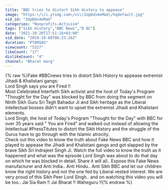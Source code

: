 ```yaml
---
title: "BBC tries to distort Sikh History to appease"
image: "https:\/\/i.ytimg.com\/vi\/1UpDdv4eMaU\/hqdefault.jpg"
vid_id: "1UpDdv4eMaU"
categories: "Nonprofits-Activism"
tags: ["Sikh History","BBC News","B BC"]
date: "2021-10-20T17:51:16+03:00"
vid_date: "2019-10-08T06:25:26Z"
duration: "PT8M18S"
viewcount: "5327"
likeCount: "17"
dislikeCount: "4"
channel: "Bharat marg"
---
```

{% raw %}Fake #BBCnews tries to distort Sikh History to appease extremist Jihadi &amp; Khalistani gangs:<br />Lord Singh says you are Fired !!<br />Most Celebrated Interfaith Sikh activist and the host of Today's Program &quot;Thought for the Day&quot; was blocked by BBC from doing the segment on Ninth Sikh Guru Sri Tegh Bahadur Ji and Sikh heritage as the Liberal intellectual bosses didn't want to upset the extremist Jihadi and Khalistani elements.<br />Lord Singh, the host of  Today's Program &quot;Thought for the Day&quot; with BBC for over 35 years said &quot; You are Fired&quot; and walked out instead of allowing the Intellectual #PressTitutes to distort the Sikh History and the struggle of the Gurus have to go through with the Islamic atrocity.<br />Check out this video to know the truth about Fake News BBC and how it played to appease the Jihadi and Khalistani gangs and got slapped by the brave Sikh Sri Indrajeet Singh Ji. Watch the full video to know the truth as it happened and what was the episode Lord Singh was about to do that day on which he was blocked in detail. Share it will all.. Expose this Fake News manufacturer and Anti India.. Anti Hindu.. Anti Sikh  BBC and let our children know the right history and not the one fed by Liberal vested interest.  We are very proud of this Sikh Peer Lord Singh.. and on watching this video you will be too.. Jai Sia Ram !! Jai Bharat !! Waheguru !!{% endraw %}
